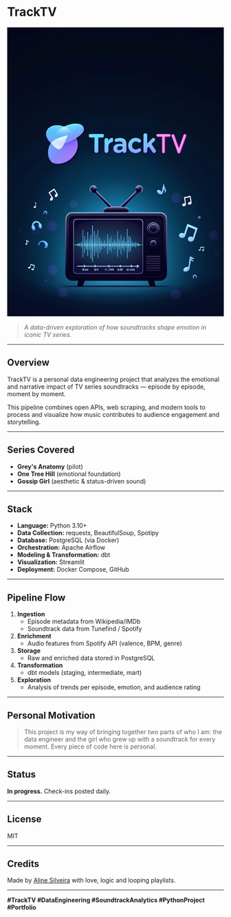# TrackTV

![TrackTV Banner](images/logo.jpg)

> *A data-driven exploration of how soundtracks shape emotion in iconic TV series.*

---

## Overview
TrackTV is a personal data engineering project that analyzes the emotional and narrative impact of TV series soundtracks — episode by episode, moment by moment.

This pipeline combines open APIs, web scraping, and modern tools to process and visualize how music contributes to audience engagement and storytelling.

---

## Series Covered
- **Grey's Anatomy** (pilot)
- **One Tree Hill** (emotional foundation)
- **Gossip Girl** (aesthetic & status-driven sound)

---

## Stack
- **Language:** Python 3.10+
- **Data Collection:** requests, BeautifulSoup, Spotipy
- **Database:** PostgreSQL (via Docker)
- **Orchestration:** Apache Airflow
- **Modeling & Transformation:** dbt
- **Visualization:** Streamlit
- **Deployment:** Docker Compose, GitHub

---

## Pipeline Flow
1. **Ingestion**
   - Episode metadata from Wikipedia/IMDb
   - Soundtrack data from Tunefind / Spotify
2. **Enrichment**
   - Audio features from Spotify API (valence, BPM, genre)
3. **Storage**
   - Raw and enriched data stored in PostgreSQL
4. **Transformation**
   - dbt models (staging, intermediate, mart)
5. **Exploration**
   - Analysis of trends per episode, emotion, and audience rating

---

## Personal Motivation
> This project is my way of bringing together two parts of who I am: the data engineer and the girl who grew up with a soundtrack for every moment. Every piece of code here is personal.

---

## Status
**In progress.** Check-ins posted daily.

---

## License
MIT

---

## Credits
Made by [Aline Silveira](https://www.linkedin.com/in/alinedsr/) with love, logic and looping playlists.

---

**#TrackTV #DataEngineering #SoundtrackAnalytics #PythonProject #Portfolio**